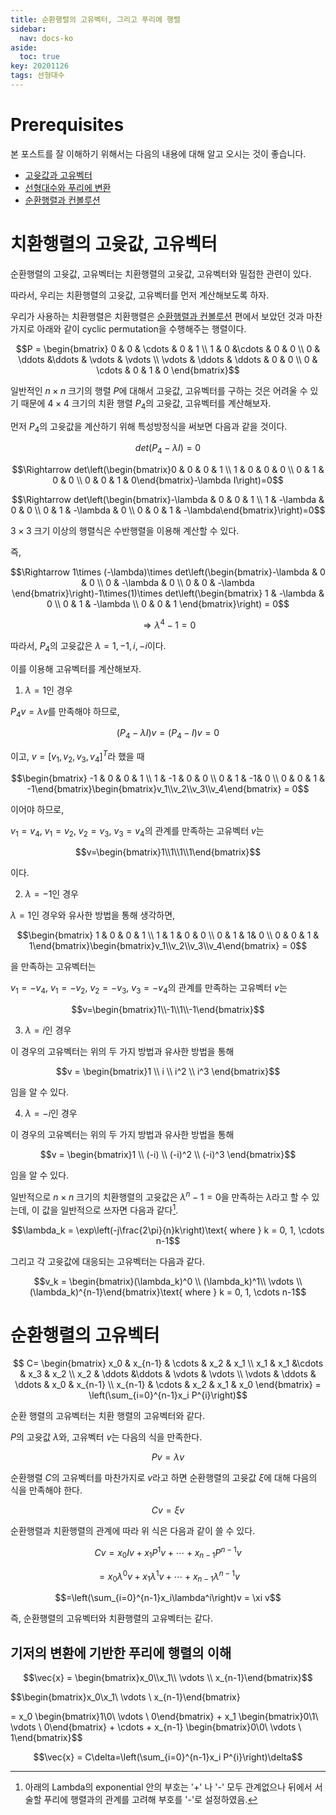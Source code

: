 ```yaml
---
title: 순환행렬의 고유벡터, 그리고 푸리에 행렬
sidebar:
  nav: docs-ko
aside:
  toc: true
key: 20201126
tags: 선형대수
---
```


# Prerequisites

본 포스트를 잘 이해하기 위해서는 다음의 내용에 대해 알고 오시는 것이 좋습니다.

* [고윳값과 고유벡터](https://angeloyeo.github.io/2019/07/17/eigen_vector.html)
* [선형대수와 푸리에 변환](https://angeloyeo.github.io/2020/11/08/linear_algebra_and_Fourier_transform.html)
* [순환행렬과 컨볼루션](https://angeloyeo.github.io/2020/11/25/permutation_and_circulant_matrix.html)

# 치환행렬의 고윳값, 고유벡터

순환행렬의 고윳값, 고유벡터는 치환행렬의 고윳값, 고유벡터와 밀접한 관련이 있다.

따라서, 우리는 치환행렬의 고윳값, 고유벡터를 먼저 계산해보도록 하자.

우리가 사용하는 치환행렬은 치환행렬은 [순환행렬과 컨볼루션](https://angeloyeo.github.io/2020/11/25/permutation_and_circulant_matrix.html) 편에서 보았던 것과 마찬가지로 아래와 같이 cyclic permutation을 수행해주는 행렬이다.

$$P = \begin{bmatrix}
  0 & 0 & \cdots & 0 & 1 \\ 
  1 & 0 &\cdots & 0 & 0 \\
  0 & \ddots &\ddots & \vdots & \vdots \\
  \vdots & \ddots & \ddots & 0 & 0 \\
  0 & \cdots & 0 & 1 & 0
\end{bmatrix}$$

일반적인 $n\times n$ 크기의 행렬 $P$에 대해서 고윳값, 고유벡터를 구하는 것은 어려울 수 있기 때문에 $4\times 4$ 크기의 치환 행렬 $P_4$의 고윳값, 고유벡터를 계산해보자.

먼저 $P_4$의 고윳값을 계산하기 위해 특성방정식을 써보면 다음과 같을 것이다.

$$det(P_4-\lambda I) = 0$$

$$\Rightarrow det\left(\begin{bmatrix}0 & 0 & 0 & 1 \\ 1 & 0 & 0 & 0 \\ 0 & 1 & 0 & 0 \\ 0 & 0 & 1 & 0\end{bmatrix}-\lambda I\right)=0$$

$$\Rightarrow det\left(\begin{bmatrix}-\lambda & 0 & 0 & 1 \\ 1 & -\lambda & 0 & 0 \\ 0 & 1 & -\lambda & 0 \\ 0 & 0 & 1 & -\lambda\end{bmatrix}\right)=0$$

$3\times 3$ 크기 이상의 행렬식은 수반행렬을 이용해 계산할 수 있다.

즉,

$$\Rightarrow 1\times (-\lambda)\times det\left(\begin{bmatrix}-\lambda & 0 & 0 \\ 0 & -\lambda & 0 \\ 0 & 0 & -\lambda \end{bmatrix}\right)-1\times(1)\times det\left(\begin{bmatrix} 1 & -\lambda & 0 \\ 0 & 1 & -\lambda \\ 0 & 0 & 1 \end{bmatrix}\right) = 0$$

$$\Rightarrow \lambda^4 - 1 = 0$$

따라서, $P_4$의 고윳값은 $\lambda = 1, -1, i, -i$이다.

이를 이용해 고유벡터를 계산해보자.
  
1) $\lambda = 1$인 경우

$P_4v=\lambda v$를 만족해야 하므로,

$$(P_4-\lambda I)v = (P_4-I)v = 0$$

이고, $v = [v_1, v_2, v_3, v_4]^T$라 했을 때

$$\begin{bmatrix}
  -1 & 0 & 0 & 1 \\ 
  1 & -1 & 0 & 0 \\ 
  0 & 1 & -1& 0 \\ 
  0 & 0 & 1 & -1\end{bmatrix}\begin{bmatrix}v_1\\v_2\\v_3\\v_4\end{bmatrix} = 0$$

이어야 하므로, 

$v_1=v_4$, $v_1 = v_2$, $v_2=v_3$, $v_3 = v_4$의 관계를 만족하는 고유벡터 $v$는 

$$v=\begin{bmatrix}1\\1\\1\\1\end{bmatrix}$$

이다.

2) $\lambda = -1$인 경우

$\lambda = 1$인 경우와 유사한 방법을 통해 생각하면,

$$\begin{bmatrix}
  1 & 0 & 0 & 1 \\ 
  1 & 1 & 0 & 0 \\ 
  0 & 1 & 1& 0 \\ 
  0 & 0 & 1 & 1\end{bmatrix}\begin{bmatrix}v_1\\v_2\\v_3\\v_4\end{bmatrix} = 0$$

을 만족하는 고유벡터는 

$v_1=-v_4$, $v_1 = -v_2$, $v_2=-v_3$, $v_3 = -v_4$의 관계를 만족하는 고유벡터 $v$는 

$$v=\begin{bmatrix}1\\-1\\1\\-1\end{bmatrix}$$

3) $\lambda = i$인 경우

이 경우의 고유벡터는 위의 두 가지 방법과 유사한 방법을 통해

$$v = \begin{bmatrix}1 \\ i \\ i^2 \\ i^3 \end{bmatrix}$$

임을 알 수 있다.

4) $\lambda = -i$인 경우

이 경우의 고유벡터는 위의 두 가지 방법과 유사한 방법을 통해

$$v = \begin{bmatrix}1 \\ (-i) \\ (-i)^2 \\ (-i)^3 \end{bmatrix}$$

임을 알 수 있다.

일반적으로 $n\times n$ 크기의 치환행렬의 고윳값은 $\lambda^n-1=0$을 만족하는 $\lambda$라고 할 수 있는데, 이 값을 일반적으로 쓰자면 다음과 같다[^1].

[^1]: 아래의 Lambda의 exponential 안의 부호는 '+' 나 '-' 모두 관계없으나 뒤에서 서술할 푸리에 행렬과의 관계를 고려해 부호를 '-'로 설정하였음.

$$\lambda_k = \exp\left(-j\frac{2\pi}{n}k\right)\text{ where } k = 0, 1, \cdots n-1$$

그리고 각 고윳값에 대응되는 고유벡터는 다음과 같다.

$$v_k = \begin{bmatrix}(\lambda_k)^0 \\ (\lambda_k)^1\\ \vdots \\ (\lambda_k)^{n-1}\end{bmatrix}\text{ where } k = 0, 1, \cdots n-1$$

# 순환행렬의 고유벡터

$$ C=  \begin{bmatrix}
  x_0 & x_{n-1} & \cdots & x_2 & x_1 \\ 
  x_1 & x_1 &\cdots & x_3 & x_2 \\
  x_2 & \ddots &\ddots & \vdots & \vdots \\
  \vdots & \ddots & \ddots & x_0 & x_{n-1} \\
  x_{n-1} & \cdots & x_2 & x_1 & x_0
\end{bmatrix} = \left(\sum_{i=0}^{n-1}x_i P^{i}\right)$$

순환 행렬의 고유벡터는 치환 행렬의 고유벡터와 같다.

$P$의 고윳값 $\lambda$와, 고유벡터 $v$는 다음의 식을 만족한다.

$$Pv=\lambda v$$

순환행렬 $C$의 고유벡터를 마찬가지로 $v$라고 하면 순환행렬의 고윳값 $\xi$에 대해 다음의 식을 만족해야 한다.

$$Cv=\xi v$$

순환행렬과 치환행렬의 관계에 따라 위 식은 다음과 같이 쓸 수 있다.

$$Cv = x_0 I v + x_1 P^1 v + \cdots + x_{n-1}P^{n-1}v$$

$$=x_0 \lambda^0 v + x_1 \lambda^1 v + \cdots + x_{n-1}\lambda^{n-1}v$$

$$=\left(\sum_{i=0}^{n-1}x_i\lambda^i\right)v = \xi v$$

즉, 순환행렬의 고유벡터와 치환행렬의 고유벡터는 같다.

## 기저의 변환에 기반한 푸리에 행렬의 이해

$$\vec{x} = \begin{bmatrix}x_0\\x_1\\ \vdots \\ x_{n-1}\end{bmatrix}$$

$$\begin{bmatrix}x_0\\x_1\\ \vdots \\ x_{n-1}\end{bmatrix}

= x_0 \begin{bmatrix}1\\0\\ \vdots \\ 0\end{bmatrix} + x_1 \begin{bmatrix}0\\1\\ \vdots \\ 0\end{bmatrix} + \cdots + x_{n-1} \begin{bmatrix}0\\0\\ \vdots \\ 1\end{bmatrix}$$

$$\vec{x} = C\delta=\left(\sum_{i=0}^{n-1}x_i P^{i}\right)\delta$$
